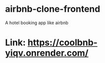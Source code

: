 # airbnb-clone-frontend
A hotel booking app like airbnb
# Link: https://coolbnb-yiqv.onrender.com/

